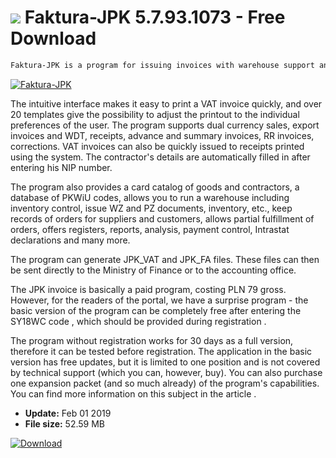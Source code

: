 # ![](https://cdn.softexe.net/static/icon/4/faktura-jpk-9171.png) Faktura-JPK 5.7.93.1073 - Free Download

```sh
Faktura-JPK is a program for issuing invoices with warehouse support and JPK, created on the basis of a proven NT-based Invoice, taken from our catalog several thousand times. Compared to its original, it is devoid of support for some of the more sophisticated functions, but it does provide a wealth of features that allow you to display a wide variety of invoices and, importantly, it is available for readers of the portal free programs (details below)!
```
[![Faktura-JPK](https://gallery.dpcdn.pl/imgc/Tools/79851/g_-_420x350_1.5_-_x69e52d52-b5ce-48a7-a297-da04961f63d3.png)](https://softexe.net/win/business/billing/faktura-jpk:apgp.html)

The intuitive interface makes it easy to print a VAT invoice quickly, and over 20 templates give the possibility to adjust the printout to the individual preferences of the user. The program supports dual currency sales, export invoices and WDT, receipts, advance and summary invoices, RR invoices, corrections. VAT invoices can also be quickly issued to receipts printed using the system. The contractor's details are automatically filled in after entering his NIP number.
 
 The program also provides a card catalog of goods and contractors, a database of PKWiU codes, allows you to run a warehouse including inventory control, issue WZ and PZ documents, inventory, etc., keep records of orders for suppliers and customers, allows partial fulfillment of orders, offers registers, reports, analysis, payment control, Intrastat declarations and many more.
 
 The program can generate JPK_VAT and JPK_FA files. These files can then be sent directly to the Ministry of Finance or to the accounting office.
 
 The JPK invoice is basically a paid program, costing PLN 79 gross. However, for the readers of the portal, we have a surprise program - the basic version of the program can be completely free after entering the SY18WC code , which should be provided during registration .
 
 The program without registration works for 30 days as a full version, therefore it can be tested before registration. The application in the basic version has free updates, but it is limited to one position and is not covered by technical support (which you can, however, buy). You can also purchase one expansion packet (and so much already) of the program's capabilities. You can find more information on this subject in the article .


- **Update:** Feb 01 2019
- **File size:** 52.59 MB

[![Download](https://cdn.softexe.net/static/img/download.png)](https://softexe.net/win/business/billing/faktura-jpk:apgp.html)

